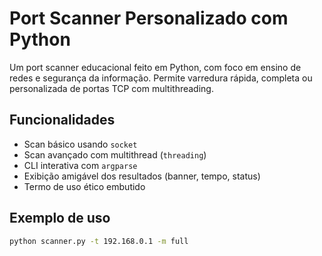 # Port Scanner Personalizado com Python

Um port scanner educacional feito em Python, com foco em ensino de redes e segurança da informação. Permite varredura rápida, completa ou personalizada de portas TCP com multithreading.

## Funcionalidades

- Scan básico usando `socket`
- Scan avançado com multithread (`threading`)
- CLI interativa com `argparse`
- Exibição amigável dos resultados (banner, tempo, status)
- Termo de uso ético embutido

## Exemplo de uso

```bash
python scanner.py -t 192.168.0.1 -m full
